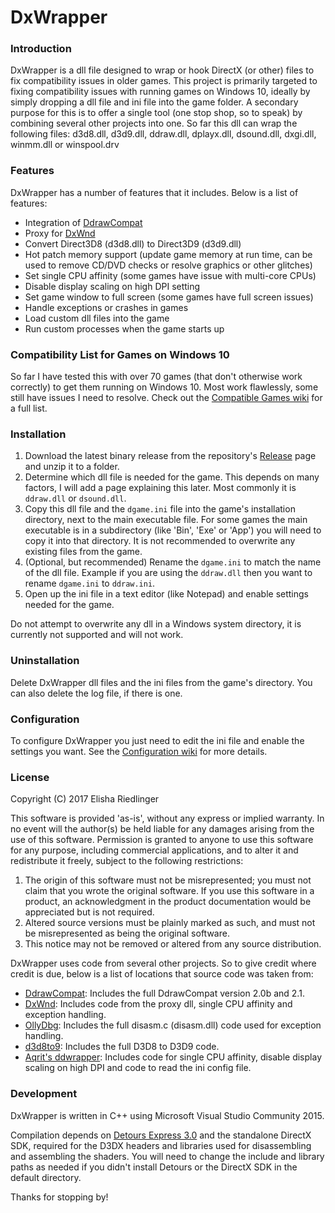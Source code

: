 # DxWrapper
### Introduction
DxWrapper is a dll file designed to wrap or hook DirectX (or other) files to fix compatibility issues in older games.  This project is primarily targeted to fixing compatibility issues with running games on Windows 10, ideally by simply dropping a dll file and ini file into the game folder.  A secondary purpose for this is to offer a single tool (one stop shop, so to speak) by combining several other projects into one.  So far this dll can wrap the following files: d3d8.dll, d3d9.dll, ddraw.dll, dplayx.dll, dsound.dll, dxgi.dll, winmm.dll or winspool.drv

### Features
DxWrapper has a number of features that it includes.  Below is a list of features:

 - Integration of [DdrawCompat](https://github.com/narzoul/DDrawCompat/)
 - Proxy for [DxWnd](https://sourceforge.net/projects/dxwnd/)
 - Convert Direct3D8 (d3d8.dll) to Direct3D9 (d3d9.dll)
 - Hot patch memory support (update game memory at run time, can be used to remove CD/DVD checks or resolve graphics or other glitches)
 - Set single CPU affinity (some games have issue with multi-core CPUs)
 - Disable display scaling on high DPI setting
 - Set game window to full screen (some games have full screen issues)
 - Handle exceptions or crashes in games
 - Load custom dll files into the game
 - Run custom processes when the game starts up

### Compatibility List for Games on Windows 10
So far I have tested this with over 70 games (that don't otherwise work correctly) to get them running on Windows 10.  Most work flawlessly, some still have issues I need to resolve.  Check out the [Compatible Games wiki](https://github.com/elishacloud/dxwrapper/wiki/Compatible-Games) for a full list.

### Installation

1. Download the latest binary release from the repository's [Release](https://github.com/elishacloud/dxwrapper/releases) page and unzip it to a folder.
2. Determine which dll file is needed for the game.  This depends on many factors, I will add a page explaining this later.  Most commonly it is `ddraw.dll` or `dsound.dll`.
3. Copy this dll file and the `dgame.ini` file into the game's installation directory, next to the main executable file.  For some games the main executable is in a subdirectory (like 'Bin', 'Exe' or 'App') you will need to copy it into that directory.  It is not recommended to overwrite any existing files from the game.
4. (Optional, but recommended) Rename the `dgame.ini` to match the name of the dll file.  Example if you are using the `ddraw.dll` then you want to rename `dgame.ini` to `ddraw.ini`.
5. Open up the ini file in a text editor (like Notepad) and enable settings needed for the game.

Do not attempt to overwrite any dll in a Windows system directory, it is currently not supported and will not work.

### Uninstallation

Delete DxWrapper dll files and the ini files from the game's directory. You can also delete the log file, if there is one.

### Configuration

To configure DxWrapper you just need to edit the ini file and enable the settings you want.  See the [Configuration wiki](https://github.com/elishacloud/dxwrapper/wiki/Configuration) for more details.

### License
Copyright (C) 2017 Elisha Riedlinger

This software is provided 'as-is', without any express or implied warranty. In no event will the author(s) be held liable for any damages arising from the use of this software. Permission is granted to anyone to use this software for any purpose, including commercial applications, and to alter it and redistribute it freely, subject to the following restrictions:

1. The origin of this software must not be misrepresented; you must not claim that you wrote the original software. If you use this software in a product, an acknowledgment in the product documentation would be appreciated but is not required.
2. Altered source versions must be plainly marked as such, and must not be misrepresented as being the original software.
3. This notice may not be removed or altered from any source distribution.

DxWrapper uses code from several other projects. So to give credit where credit is due, below is a list of locations that source code was taken from:

 - [DdrawCompat](https://github.com/narzoul/DDrawCompat/): Includes the full DdrawCompat version 2.0b and 2.1.
 - [DxWnd](https://sourceforge.net/projects/dxwnd/): Includes code from the proxy dll, single CPU affinity and exception handling. 
 - [OllyDbg](http://www.ollydbg.de/): Includes the full disasm.c (disasm.dll) code used for exception handling.
 - [d3d8to9](https://github.com/crosire/d3d8to9): Includes the full D3D8 to D3D9 code.
 - [Aqrit's ddwrapper](http://bitpatch.com/ddwrapper.html): Includes code for single CPU affinity, disable display scaling on high DPI and code to read the ini config file.

### Development
DxWrapper is written in C++ using Microsoft Visual Studio Community 2015.

Compilation depends on [Detours Express 3.0](http://research.microsoft.com/en-us/projects/detours/) and the standalone DirectX SDK, required for the D3DX headers and libraries used for disassembling and assembling the shaders. You will need to change the include and library paths as needed if you didn't install Detours or the DirectX SDK in the default directory.

Thanks for stopping by!